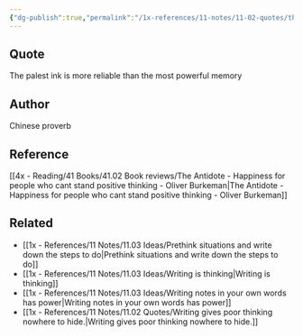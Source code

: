 ```yaml
---
{"dg-publish":true,"permalink":"/1x-references/11-notes/11-02-quotes/the-palest-ink-is-more-reliable-than-the-most-powerful-memory-chinese-proverb/","title":"The palest ink is more reliable than the most powerful memory - Chinese proverb"}
---
```



## Quote
The palest ink is more reliable than the most powerful memory

## Author
Chinese proverb

## Reference
[[4x - Reading/41 Books/41.02 Book reviews/The Antidote - Happiness for people who cant stand positive thinking - Oliver Burkeman\|The Antidote - Happiness for people who cant stand positive thinking - Oliver Burkeman]]

## Related
- [[1x - References/11 Notes/11.03 Ideas/Prethink situations and write down the steps to do\|Prethink situations and write down the steps to do]]
- [[1x - References/11 Notes/11.03 Ideas/Writing is thinking\|Writing is thinking]]
- [[1x - References/11 Notes/11.03 Ideas/Writing notes in your own words has power\|Writing notes in your own words has power]]
- [[1x - References/11 Notes/11.02 Quotes/Writing gives poor thinking nowhere to hide.\|Writing gives poor thinking nowhere to hide.]]
